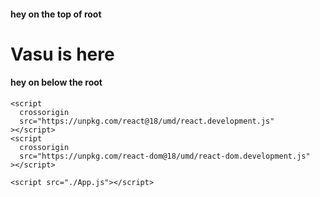 <!DOCTYPE html>
<html lang="en">
  <head>
    <meta charset="UTF-8" />
    <meta http-equiv="X-UA-Compatible" content="IE=edge" />
    <meta name="viewport" content="width=device-width, initial-scale=1.0" />
    <title>Hello React</title>
    <link rel="stylesheet" href="./index.css" />
  </head>
  <body>
    <h4>hey on the top of root</h4>
    <div id="root">
      <h1>Vasu is here</h1>
      <!-- this will further replaced by parent element while rendering -->
    </div>
    <h4>hey on below the root</h4>

    <script
      crossorigin
      src="https://unpkg.com/react@18/umd/react.development.js"
    ></script>
    <script
      crossorigin
      src="https://unpkg.com/react-dom@18/umd/react-dom.development.js"
    ></script>

    <script src="./App.js"></script>
  </body>
</html>
